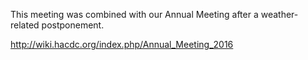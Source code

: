 This meeting was combined with our Annual Meeting after a
weather-related postponement.

<http://wiki.hacdc.org/index.php/Annual_Meeting_2016>
